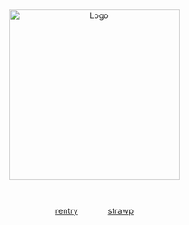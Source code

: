 
⠀
⠀

<p align="center">
  <img src="https://cdn.discordapp.com/attachments/1062717625764950068/1431541378932019251/Untitled1608_20251025151341.png?ex=68fdca4d&is=68fc78cd&hm=921e6614e0c918ac44483eb10ea7b1dbde925b7fd83a798b22282f7459ac8b42&" alt="Logo" width="300">
</p>


⠀
⠀
<p align="center">
  <a href="https://rentry.co/cipherites">rentry</a> ⠀⠀  ⠀⠀
  <a href="https://cipherites.straw.page/">strawp</a>
</p>

